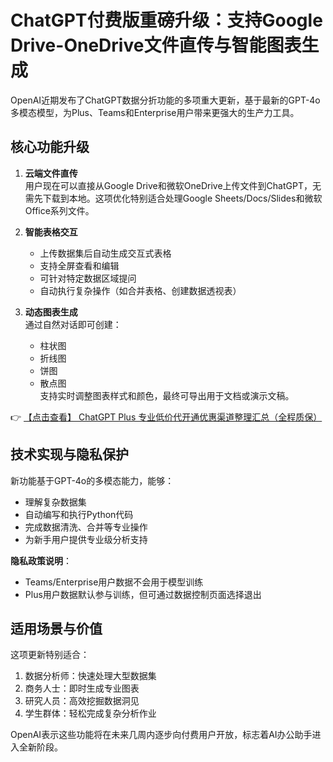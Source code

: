 # ChatGPT付费版重磅升级：支持Google Drive-OneDrive文件直传与智能图表生成

OpenAI近期发布了ChatGPT数据分折功能的多项重大更新，基于最新的GPT-4o多模态模型，为Plus、Teams和Enterprise用户带来更强大的生产力工具。

## 核心功能升级

1. **云端文件直传**  
   用户现在可以直接从Google Drive和微软OneDrive上传文件到ChatGPT，无需先下载到本地。这项优化特别适合处理Google Sheets/Docs/Slides和微软Office系列文件。

2. **智能表格交互**  
   - 上传数据集后自动生成交互式表格
   - 支持全屏查看和编辑
   - 可针对特定数据区域提问
   - 自动执行复杂操作（如合并表格、创建数据透视表）

3. **动态图表生成**  
   通过自然对话即可创建：
   - 柱状图
   - 折线图
   - 饼图
   - 散点图  
   支持实时调整图表样式和颜色，最终可导出用于文档或演示文稿。

👉 [【点击查看】 ChatGPT Plus 专业低价代开通优惠渠道整理汇总（全程质保）](https://bit.ly/DaiKai)

## 技术实现与隐私保护

新功能基于GPT-4o的多模态能力，能够：
- 理解复杂数据集
- 自动编写和执行Python代码
- 完成数据清洗、合并等专业操作
- 为新手用户提供专业级分析支持

**隐私政策说明**：
- Teams/Enterprise用户数据不会用于模型训练
- Plus用户数据默认参与训练，但可通过数据控制页面选择退出

## 适用场景与价值

这项更新特别适合：
1. 数据分析师：快速处理大型数据集
2. 商务人士：即时生成专业图表
3. 研究人员：高效挖掘数据洞见
4. 学生群体：轻松完成复杂分析作业

OpenAI表示这些功能将在未来几周内逐步向付费用户开放，标志着AI办公助手进入全新阶段。